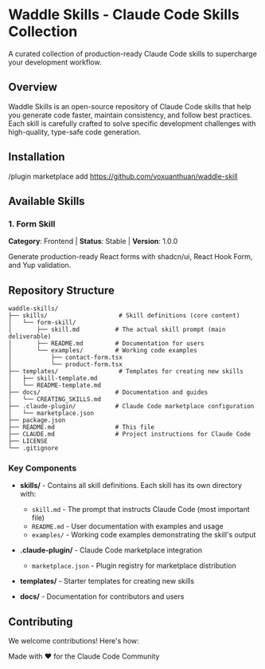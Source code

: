# Waddle Skills - Claude Code Skills Collection

A curated collection of production-ready Claude Code skills to supercharge your development workflow.

## Overview

Waddle Skills is an open-source repository of Claude Code skills that help you generate code faster, maintain consistency, and follow best practices. Each skill is carefully crafted to solve specific development challenges with high-quality, type-safe code generation.

## Installation 
/plugin marketplace add https://github.com/voxuanthuan/waddle-skill

## Available Skills

### 1. Form Skill
**Category**: Frontend | **Status**: Stable | **Version**: 1.0.0

Generate production-ready React forms with shadcn/ui, React Hook Form, and Yup validation.

## Repository Structure

```
waddle-skills/
├── skills/                    # Skill definitions (core content)
│   └── form-skill/
│       ├── skill.md          # The actual skill prompt (main deliverable)
│       ├── README.md         # Documentation for users
│       └── examples/         # Working code examples
│           ├── contact-form.tsx
│           └── product-form.tsx
├── templates/                 # Templates for creating new skills
│   ├── skill-template.md
│   └── README-template.md
├── docs/                     # Documentation and guides
│   └── CREATING_SKILLS.md
├── .claude-plugin/           # Claude Code marketplace configuration
│   └── marketplace.json
├── package.json
├── README.md                 # This file
├── CLAUDE.md                 # Project instructions for Claude Code
├── LICENSE
└── .gitignore
```

### Key Components

- **skills/** - Contains all skill definitions. Each skill has its own directory with:
  - `skill.md` - The prompt that instructs Claude Code (most important file)
  - `README.md` - User documentation with examples and usage
  - `examples/` - Working code examples demonstrating the skill's output

- **.claude-plugin/** - Claude Code marketplace integration
  - `marketplace.json` - Plugin registry for marketplace distribution

- **templates/** - Starter templates for creating new skills

- **docs/** - Documentation for contributors and users


## Contributing

We welcome contributions! Here's how:

Made with ❤️ for the Claude Code Community

